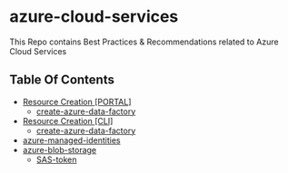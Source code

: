 # azure-cloud-services
This Repo contains Best Practices &amp; Recommendations related to Azure Cloud Services

## Table Of Contents
- [Resource Creation [PORTAL]](docs/Resource%20Creation%20-%20%5BPORTAL%5D/)
  - [create-azure-data-factory](docs/Resource%20Creation%20-%20%5BPORTAL%5D/create-azure-data-factory.md)
- [Resource Creation [CLI]](docs/Resource%20Creation%20-%20%5BCLI%5D/)
  - [create-azure-data-factory](docs/Resource%20Creation%20-%20%5BCLI%5D/create-azure-data-factory.md)
- [azure-managed-identities](docs/azure-managed-identity/azure-managed-identity.md)
- [azure-blob-storage](docs/azure-blob-storage/)
  - [SAS-token](docs/azure-blob-storage/sas-token/sas-token-complete-overview.md)
